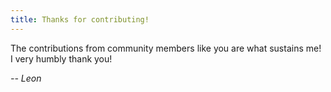 ```yaml
---
title: Thanks for contributing!
---
```


The contributions from community members like you are what sustains me! I very humbly thank you! 

*-- Leon*
